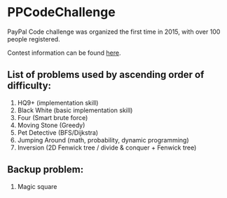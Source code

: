 # PPCodeChallenge
PayPal Code challenge was organized the first time in 2015, with over 100 people registered.

Contest information can be found [here](http://codechallenge.rocks/).

## List of problems used by ascending order of difficulty:
1. HQ9+ (implementation skill)
2. Black White (basic implementation skill)
3. Four (Smart brute force)
4. Moving Stone (Greedy)
5. Pet Detective (BFS/Dijkstra)
6. Jumping Around (math, probability, dynamic programming)
7. Inversion (2D Fenwick tree / divide & conquer + Fenwick tree)

## Backup problem:
1. Magic square
